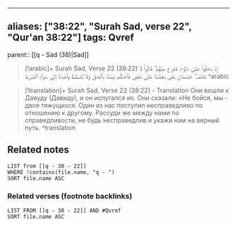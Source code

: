 
---
aliases: ["38:22", "Surah Sad, verse 22", "Qur'an 38:22"]
tags: Qvref
---

parent:: [[q - Sad (38)|Sad]]

> [!arabic]+ Surah Sad, Verse 22 (38:22)
> <span class="quran-arabic">إِذْ دَخَلُوا۟ عَلَىٰ دَاوُۥدَ فَفَزِعَ مِنْهُمْ ۖ قَالُوا۟ لَا تَخَفْ ۖ خَصْمَانِ بَغَىٰ بَعْضُنَا عَلَىٰ بَعْضٍ فَٱحْكُم بَيْنَنَا بِٱلْحَقِّ وَلَا تُشْطِطْ وَٱهْدِنَآ إِلَىٰ سَوَآءِ ٱلصِّرَٰطِ</span>
^arabic

> [!translation]+ Surah Sad, Verse 22 (38:22) - Translation
> Они вошли к Давуду (Давиду), и он испугался их. Они сказали: «Не бойся, мы - двое тяжущихся. Один из нас поступил несправедливо по отношению к другому. Рассуди же между нами по справедливости, не будь несправедлив и укажи нам на верный путь.
^translation



## Related notes
```dataview
LIST from [[q - 38 - 22]]
WHERE !contains(file.name, "q - ")
SORT file.name ASC
```

### Related verses (footnote backlinks)
```dataview
LIST FROM [[q - 38 - 22]] AND #Qvref
SORT file.name ASC
```

